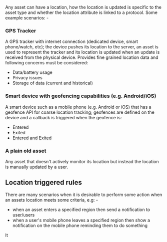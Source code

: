Any asset can have a location, how the location is updated is specific to the asset type and whether the location attribute is linked to a protocol. Some example scenarios: -

### GPS Tracker
A GPS tracker with internet connection (dedicated device, smart phone/watch, etc); the device pushes its location to the server, an asset is used to represent the tracker and its location is updated when an update is received from the physical device. Provides fine grained location data and following concerns must be considered:

* Data/battery usage
* Privacy issues
* Storage of data (current and historical)

### Smart device with geofencing capabilities (e.g. Android/iOS)
A smart device such as a mobile phone (e.g. Android or iOS) that has a geofence API for coarse location tracking; geofences are defined on the device and a callback is triggered when the geofence is:

* Entered
* Exited
* Entered and Exited

### A plain old asset
Any asset that doesn't actively monitor its location but instead the location is manually updated by a user.

## Location triggered rules
There are many scenarios when it is desirable to perform some action when an assets location meets some criteria, e.g: - 
* when an asset enters a specified region then send a notification to user/users
* when a user's mobile phone leaves a specified region then show a notification on the mobile phone reminding them to do something

It